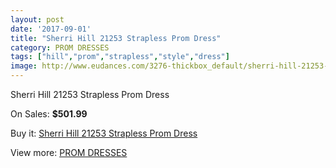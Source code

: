 ```yaml
---
layout: post
date: '2017-09-01'
title: "Sherri Hill 21253 Strapless Prom Dress"
category: PROM DRESSES
tags: ["hill","prom","strapless","style","dress"]
image: http://www.eudances.com/3276-thickbox_default/sherri-hill-21253-strapless-prom-dress.jpg
---
```

Sherri Hill 21253 Strapless Prom Dress

On Sales: **$501.99**
<a href="https://www.eudances.com/en/prom-dresses/1121-sherri-hill-21253-strapless-prom-dress.html"><amp-img layout="responsive" width="600" height="600" src="//www.eudances.com/3276-thickbox_default/sherri-hill-21253-strapless-prom-dress.jpg" alt="Sherri Hill 21253 Strapless Prom Dress 0" /></a>
<a href="https://www.eudances.com/en/prom-dresses/1121-sherri-hill-21253-strapless-prom-dress.html"><amp-img layout="responsive" width="600" height="600" src="//www.eudances.com/3280-thickbox_default/sherri-hill-21253-strapless-prom-dress.jpg" alt="Sherri Hill 21253 Strapless Prom Dress 1" /></a>
<a href="https://www.eudances.com/en/prom-dresses/1121-sherri-hill-21253-strapless-prom-dress.html"><amp-img layout="responsive" width="600" height="600" src="//www.eudances.com/3279-thickbox_default/sherri-hill-21253-strapless-prom-dress.jpg" alt="Sherri Hill 21253 Strapless Prom Dress 2" /></a>
<a href="https://www.eudances.com/en/prom-dresses/1121-sherri-hill-21253-strapless-prom-dress.html"><amp-img layout="responsive" width="600" height="600" src="//www.eudances.com/3278-thickbox_default/sherri-hill-21253-strapless-prom-dress.jpg" alt="Sherri Hill 21253 Strapless Prom Dress 3" /></a>
<a href="https://www.eudances.com/en/prom-dresses/1121-sherri-hill-21253-strapless-prom-dress.html"><amp-img layout="responsive" width="600" height="600" src="//www.eudances.com/3277-thickbox_default/sherri-hill-21253-strapless-prom-dress.jpg" alt="Sherri Hill 21253 Strapless Prom Dress 4" /></a>

Buy it: [Sherri Hill 21253 Strapless Prom Dress](https://www.eudances.com/en/prom-dresses/1121-sherri-hill-21253-strapless-prom-dress.html "Sherri Hill 21253 Strapless Prom Dress")

View more: [PROM DRESSES](https://www.eudances.com/en/13-prom-dresses "PROM DRESSES")